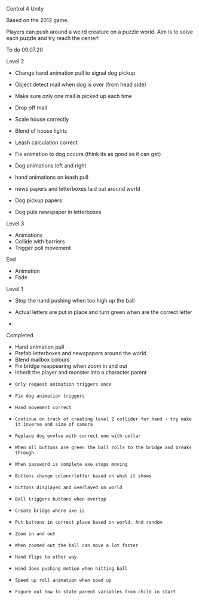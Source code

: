 Control 4 Unity

Based on the 2012 game.

Players can push around a weird creature on a puzzle world. Aim is to solve each puzzle and try reach the center!  

To do
09.07.20

Level 2
- Change hand animation pull to signal dog pickup
- Object detect mail when dog is over (from head side)
- Make sure only one mail is picked up each time
- Drop off mail
- Scale house correctly
- Blend of house lights
- Leash calculation correct
- Fix animation to dog occurs (think its as good as it can get)



- Dog animations left and right
- hand animations on leash pull
- news papers and letterboxes laid out around world
- Dog pickup papers
- Dog puts newspaper in letterboxes

Level 3

- Animations
- Collide with barriers
- Trigger poll movement

End

- Animation
- Fade


Level 1

- Stop the hand pushing when too high up the ball
- Actual letters are put in place and turn green when are the correct letter


-


Completed

- Hand animation pull
- Prefab letterboxes and newspapers around the world
- Blend mailbox colours
- Fix bridge reappearing when zoom in and out
- Inherit the player and monster into a character parent
-     Only request animation triggers once
-     Fix dog animation triggers
-     Hand movement correct
-     Continue on track of creating level 2 collider for hand - try make it inverse and size of camera  
-     Replace dog evolve with correct one with collar
-     When all buttons are green the ball rolls to the bridge and breaks through
-     When password is complete axe stops moving
-     Buttons change colour/letter based on what it shows
-     buttons displayed and overlayed on world
-     Ball triggers buttons when overtop
-     Create bridge where axe is
-     Put buttons in correct place based on world. And random
-     Zoom in and out
-     When zoomed out the ball can move a lot faster
-     Hand flips to other way
-     Hand does pushing motion when hitting ball
-     Speed up roll animation when sped up
-     Figure out how to state parent variables from child in start
